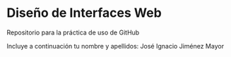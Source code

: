 # Diseño de Interfaces Web
Repositorio para la práctica de uso de GitHub

Incluye a continuación tu nombre y apellidos:
José Ignacio Jiménez Mayor
